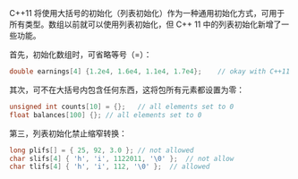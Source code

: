 C++11 将使用大括号的初始化（列表初始化）作为一种通用初始化方式，可用于所有类型。数组以前就可以使用列表初始化，但 C++ 11 中的列表初始化新增了一些功能。

首先，初始化数组时，可省略等号（=）：

```c++
double earnings[4] {1.2e4, 1.6e4, 1.1e4, 1.7e4};	// okay with C++11
```

其次，可不在大括号内包含任何东西，这将包所有元素都设置为零：

```c++
unsigned int counts[10] = {};	// all elements set to 0
float balances[100] {};	// all elements set to 0
```

第三，列表初始化禁止缩窄转换：

```c++
long plifs[] = { 25, 92, 3.0 };	// not allowed
char slifs[4] { 'h', 'i', 1122011, '\0' };	// not allow
char tlifs[4] { 'h', 'i', 112, '\0' };	// allowed
```

